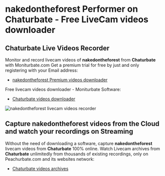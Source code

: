 # nakedontheforest Performer on Chaturbate - Free LiveCam videos downloader

## Chaturbate Live Videos Recorder

Monitor and record livecam videos of **nakedontheforest** from **Chaturbate** with Moniturbate.com
Get a premium trial for free by just and only registering with your Email address:
* [nakedontheforest Premium videos downloader](https://moniturbate.com/request-demo-licence-key.html)

Free livecam videos downloader - Moniturbate Software:
* [Chaturbate videos downloader](https://moniturbate.com/moniturbate-download-software.html)

![nakedontheforest livecam videos recorder](https://peachurnet.com/templates/moniturbate-software.png)


## Capture nakedontheforest videos from the Cloud and watch your recordings on Streaming

Without the need of downloading a software, capture **nakedontheforest** livecam videos from **Chaturbate** 100% online.
Watch Livecam archives from **Chaturbate** unlimitedly from thousands of existing recordings, only on Peachurbate.com and its websites network:
* [Chaturbate videos archives](https://peachurnet.com/)